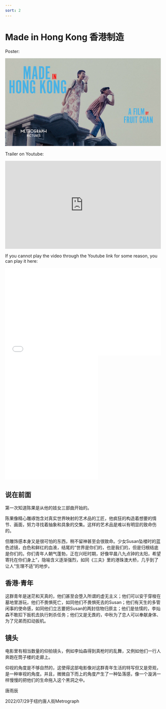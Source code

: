 ```yaml
---
sort: 2
---
```


# Made in Hong Kong 香港制造

Poster:

<img src="../assets/images/MIHKUPDATED.png" width="560"/>


Trailer on Youtube:

<style>.embed-container { position: relative; padding-bottom: 56.25%; height: 0; overflow: hidden; max-width: 100%; } .embed-container iframe, .embed-container object, .embed-container embed { position: absolute; top: 0; left: 0; width: 100%; height: 100%; }</style>
<div class='embed-container'>
<iframe src='https://www.youtube.com/embed/Op4HBWPiDyU' title="YouTube video player" frameborder='0' allow="accelerometer; autoplay; clipboard-write; encrypted-media; gyroscope; picture-in-picture" allowfullscreen></iframe>
</div>

If you cannot play the video through the Youtube link for some reason, you can play it here:

<style>.embed-container { position: relative; padding-bottom: 56.25%; height: 0; overflow: hidden; max-width: 100%; } .embed-container iframe, .embed-container object, .embed-container embed { position: absolute; top: 0; left: 0; width: 100%; height: 100%; }</style>
<div class='embed-container'>
<iframe src='//player.bilibili.com/player.html?aid=218837149&bvid=BV128411x7DY&cid=855528686&page=1' title="Bilibili video player" frameborder='0' allow="accelerometer; autoplay; clipboard-write; encrypted-media; gyroscope; picture-in-picture" allowfullscreen></iframe>
</div>

<iframe height="400" src="//player.bilibili.com/player.html?aid=218837149&bvid=BV128411x7DY&cid=855528686&page=1" scrolling="no" border="0" frameborder="no" framespacing="0" allowfullscreen="true">
</iframe>

<!--
<video preload width="100%" controls poster="../assets/images/made-in-hong-kong.jpeg">
  <source src="https://github.com/yuchentang/yuchentang.github.io/blob/main/assets/images/Made_in_Hong_Kong_trailer_metrograph.mp4?raw=true" type="video/mp4">
</video>
-->

## 说在前面

第一次知道陈果是从他的妓女三部曲开始的。

陈果像精心雕琢饱含对真实世界映射的艺术品的工匠，他疯狂的构造着想要的情节、画面，努力寻找着抽象和具象的交集。这样的艺术品是难以有明显的致命伤的。

但雕饰感本身又是很可怕的东西，稍不留神甚至会很致命。少女Susan坠楼时的蓝色滤镜，白色和鲜红的血液，结尾的“世界是你们的，也是我们的，但是归根结底是你们的。你们青年人朝气蓬勃，正在兴旺时期，好像早晨八九点钟的太阳，希望寄托在你们身上”，隐喻含义逐渐强烈，如同《三夫》里的港珠澳大桥，几乎到了让人“生理不适”的地步。

## 香港·青年

这群青年是迷茫和天真的，他们甚至会堕入所谓的虚无主义；他们可以安于穿梭在墓地里游玩，他们不畏惧死亡，如同他们不畏惧死去的Susan；他们有天生的多管闲事的使命感，如同他们立志要把Susan的两封信物归原主；他们是怯懦的，李灿森不敢扣下扳机去执行刺杀任务；他们又是无畏的，中秋为了恋人可以奉献身体、为了兄弟而扣动扳机。

## 镜头

电影里有相当数量的仰拍镜头，例如李灿森得到真枪时的乱舞，又例如他们一行人奔跑在筒子楼的走廊上。

仰视的角度是不够自然的，这使得这部电影像对这群青年生活的特写但又是旁观，是一种审视的角度。并且，微微自下而上的角度产生了一种坠落感，像一个漩涡一样慢慢的把他们的生命拖入这个黑洞之中。


唐雨辰 

2022/07/29于纽约唐人街Metrograph